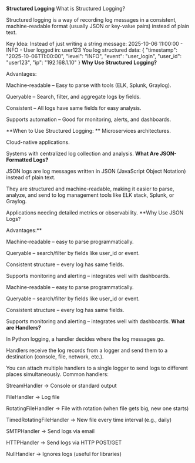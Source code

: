 **Structured Logging**
What is Structured Logging?

Structured logging is a way of recording log messages in a consistent, machine-readable format (usually JSON or key-value pairs) instead of plain text.

Key Idea: Instead of just writing a string message:
2025-10-06 11:00:00 - INFO - User logged in: user123
You log structured data:
{
  "timestamp": "2025-10-06T11:00:00",
  "level": "INFO",
  "event": "user_login",
  "user_id": "user123",
  "ip": "192.168.1.10"
}
**Why Use Structured Logging?**

Advantages:

Machine-readable – Easy to parse with tools (ELK, Splunk, Graylog).

Queryable – Search, filter, and aggregate logs by fields.

Consistent – All logs have same fields for easy analysis.

Supports automation – Good for monitoring, alerts, and dashboards.

**When to Use Structured Logging:
**
Microservices architectures.

Cloud-native applications.

Systems with centralized log collection and analysis.
**What Are JSON-Formatted Logs?**

JSON logs are log messages written in JSON (JavaScript Object Notation) instead of plain text.

They are structured and machine-readable, making it easier to parse, analyze, and send to log management tools like ELK stack, Splunk, or Graylog.

Applications needing detailed metrics or observability.
**Why Use JSON Logs?

Advantages:**

Machine-readable – easy to parse programmatically.

Queryable – search/filter by fields like user_id or event.

Consistent structure – every log has same fields.

Supports monitoring and alerting – integrates well with dashboards.

Machine-readable – easy to parse programmatically.

Queryable – search/filter by fields like user_id or event.

Consistent structure – every log has same fields.

Supports monitoring and alerting – integrates well with dashboards.
**What are Handlers?**

In Python logging, a handler decides where the log messages go.

Handlers receive the log records from a logger and send them to a destination (console, file, network, etc.).

You can attach multiple handlers to a single logger to send logs to different places simultaneously.
Common handlers:

StreamHandler → Console or standard output

FileHandler → Log file

RotatingFileHandler → File with rotation (when file gets big, new one starts)

TimedRotatingFileHandler → New file every time interval (e.g., daily)

SMTPHandler → Send logs via email

HTTPHandler → Send logs via HTTP POST/GET

NullHandler → Ignores logs (useful for libraries)

